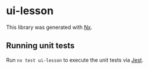 # ui-lesson

This library was generated with [Nx](https://nx.dev).

## Running unit tests

Run `nx test ui-lesson` to execute the unit tests via [Jest](https://jestjs.io).
